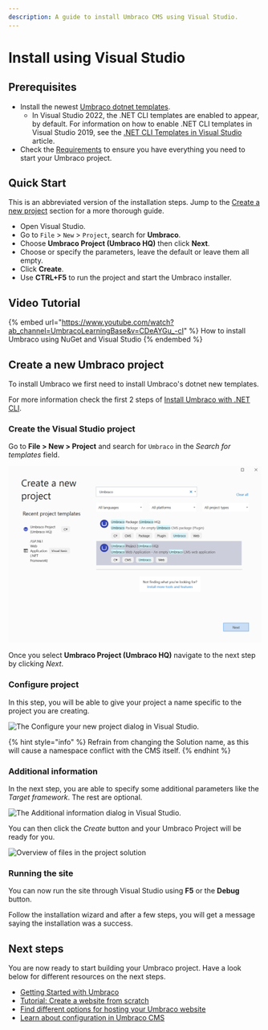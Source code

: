 ```yaml
---
description: A guide to install Umbraco CMS using Visual Studio.
---
```


# Install using Visual Studio

## Prerequisites

* Install the newest [Umbraco dotnet templates](install-umbraco-with-templates.md).
  * In Visual Studio 2022, the .NET CLI templates are enabled to appear, by default. For information on how to enable .NET CLI templates in Visual Studio 2019, see the [.NET CLI Templates in Visual Studio](https://devblogs.microsoft.com/dotnet/net-cli-templates-in-visual-studio/) article.
* Check the [Requirements](../requirements.md) to ensure you have everything you need to start your Umbraco project.

## Quick Start

This is an abbreviated version of the installation steps. Jump to the [Create a new project](visual-studio.md#new-project) section for a more thorough guide.

* Open Visual Studio.
* Go to `File` > `New` > `Project`, search for **Umbraco**.
* Choose **Umbraco Project (Umbraco HQ)** then click **Next**.
* Choose or specify the parameters, leave the default or leave them all empty.
* Click **Create**.
* Use **CTRL+F5** to run the project and start the Umbraco installer.

## Video Tutorial

{% embed url="https://www.youtube.com/watch?ab_channel=UmbracoLearningBase&v=CDeAYGu_-cI" %}
How to install Umbraco using NuGet and Visual Studio
{% endembed %}

## Create a new Umbraco project

To install Umbraco we first need to install Umbraco's dotnet new templates.

For more information check the first 2 steps of [Install Umbraco with .NET CLI](install-umbraco-with-templates.md#install-the-template).

### Create the Visual Studio project

Go to **File > New > Project** and search for `Umbraco` in the _Search for templates_ field.

![The Create a new project dialog in Visual Studio.](../../../../../10/umbraco-cms/fundamentals/setup/install/images/VS/create-project.png)

Once you select **Umbraco Project (Umbraco HQ)** navigate to the next step by clicking _Next_.

### Configure project

In this step, you will be able to give your project a name specific to the project you are creating.

![The Configure your new project dialog in Visual Studio.](../../../.gitbook/assets/New\_Project.jpg)

{% hint style="info" %}
Refrain from changing the Solution name, as this will cause a namespace conflict with the CMS itself.
{% endhint %}

### Additional information

In the next step, you are able to specify some additional parameters like the _Target framework_. The rest are optional.

![The Additional information dialog in Visual Studio.](../../../.gitbook/assets/Additional\_Info\_V14.png)

You can then click the _Create_ button and your Umbraco Project will be ready for you.

![Overview of files in the project solution](../../../.gitbook/assets/Solution\_Explorer.png)

### Running the site

You can now run the site through Visual Studio using **F5** or the **Debug** button.

Follow the installation wizard and after a few steps, you will get a message saying the installation was a success.

## Next steps

You are now ready to start building your Umbraco project. Have a look below for different resources on the next steps.

* [Getting Started with Umbraco](../../../tutorials/creating-a-basic-website/getting-started.md)
* [Tutorial: Create a website from scratch](../../../tutorials/creating-a-basic-website/)
* [Find different options for hosting your Umbraco website](../server-setup/)
* [Learn about configuration in Umbraco CMS](../../../reference/configuration/)
